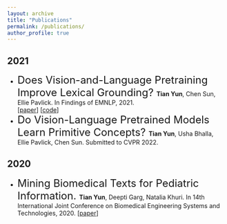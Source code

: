 ```yaml
---
layout: archive
title: "Publications"
permalink: /publications/
author_profile: true
---
```


## 2021
- <font size="5"> Does Vision-and-Language Pretraining Improve Lexical Grounding? </font>
**Tian Yun**, Chen Sun, Ellie Pavlick. 
In Findings of EMNLP, 2021.  
[[paper](https://aclanthology.org/2021.findings-emnlp.370.pdf)] [[code](https://github.com/tttyuntian/vlm_lexical_grounding)]
- <font size="5"> Do Vision-Language Pretrained Models Learn Primitive Concepts? </font>
**Tian Yun**, Usha Bhalla, Ellie Pavlick, Chen Sun.
Submitted to CVPR 2022.  

## 2020
- <font size="5"> Mining Biomedical Texts for Pediatric Information. </font>
**Tian Yun**, Deepti Garg, Natalia Khuri. 
In 14th International Joint Conference on Biomedical Engineering Systems and Technologies, 2020.
[[paper](https://www.scitepress.org/Papers/2021/103102/103102.pdf)] 

<!---
{% if author.googlescholar %}
  You can also find my articles on <u><a href="#{{author.googlescholar}}">my Google Scholar profile</a>.</u>
{% endif %}

{% include base_path %}

{% for post in site.publications reversed %}
  {% include archive-single.html %}
{% endfor %}
-->
